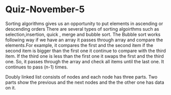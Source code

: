# Quiz-November-5
Sorting algorithms gives us an opportunity to put elements in ascending or descending orders 
There are several types of sorting algoirthms such as selection,insertion, quick , merge and bubble sort. The Bubble sort works following way
if we have an array it passes through array and compare the elements.For example, it compares the first and the second item if the second item is bigger
than the first one it continue to compare with the third item. If the third one is less than the first one it swaps the first and the third one.
So, it passes through the array and check all items until the last one. It continues to pass (n-1) times.

Doubly linked list consists of nodes and each node has three parts. Two parts show the previous and the next nodes and the the other one has 
data on it.
